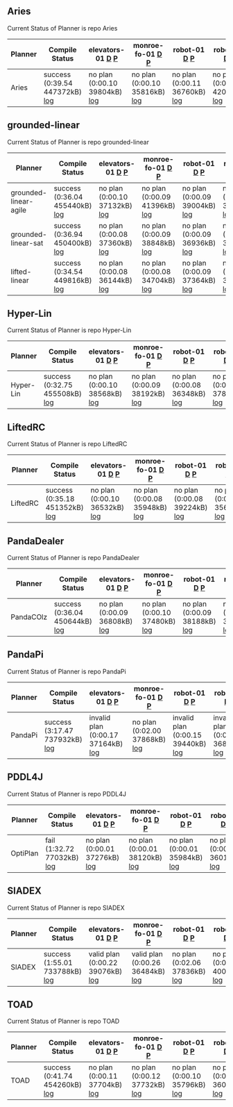 

## Aries
Current Status of Planner is repo Aries

| Planner | Compile Status | elevators-01 [D](https://ipc2023-htn.github.io/sampleProblems/elevators-01-d.hddl) [P](https://ipc2023-htn.github.io/sampleProblems/elevators-01-p.hddl) | monroe-fo-01 [D](https://ipc2023-htn.github.io/sampleProblems/monroe-fo-01-d.hddl) [P](https://ipc2023-htn.github.io/sampleProblems/monroe-fo-01-p.hddl) | robot-01 [D](https://ipc2023-htn.github.io/sampleProblems/robot-01-d.hddl) [P](https://ipc2023-htn.github.io/sampleProblems/robot-01-p.hddl) | robot-02 [D](https://ipc2023-htn.github.io/sampleProblems/robot-02-d.hddl) [P](https://ipc2023-htn.github.io/sampleProblems/robot-02-p.hddl) | snake-01 [D](https://ipc2023-htn.github.io/sampleProblems/snake-01-d.hddl) [P](https://ipc2023-htn.github.io/sampleProblems/snake-01-p.hddl) | snake-02 [D](https://ipc2023-htn.github.io/sampleProblems/snake-02-d.hddl) [P](https://ipc2023-htn.github.io/sampleProblems/snake-02-p.hddl) | transport-01 [D](https://ipc2023-htn.github.io/sampleProblems/transport-01-d.hddl) [P](https://ipc2023-htn.github.io/sampleProblems/transport-01-p.hddl) | transport-04 [D](https://ipc2023-htn.github.io/sampleProblems/transport-04-d.hddl) [P](https://ipc2023-htn.github.io/sampleProblems/transport-04-p.hddl) |
|---|---|---|---|---|---|---|---|---|---|
| Aries| success (0:39.54 447372kB) [log](https://ipc2023-htn.github.io/Aries.sif.build.log) | no plan (0:00.10 39804kB) [log](https://ipc2023-htn.github.io/Aries.sif.elevators-01.log) | no plan (0:00.10 35816kB) [log](https://ipc2023-htn.github.io/Aries.sif.monroe-fo-01.log) | no plan (0:00.11 36760kB) [log](https://ipc2023-htn.github.io/Aries.sif.robot-01.log) | no plan (0:00.09 42040kB) [log](https://ipc2023-htn.github.io/Aries.sif.robot-02.log) | no plan (0:00.09 41304kB) [log](https://ipc2023-htn.github.io/Aries.sif.snake-01.log) | no plan (0:00.09 37872kB) [log](https://ipc2023-htn.github.io/Aries.sif.snake-02.log) | no plan (0:00.09 37396kB) [log](https://ipc2023-htn.github.io/Aries.sif.transport-01.log) | no plan (0:00.08 37208kB) [log](https://ipc2023-htn.github.io/Aries.sif.transport-04.log) | 


## grounded-linear
Current Status of Planner is repo grounded-linear

| Planner | Compile Status | elevators-01 [D](https://ipc2023-htn.github.io/sampleProblems/elevators-01-d.hddl) [P](https://ipc2023-htn.github.io/sampleProblems/elevators-01-p.hddl) | monroe-fo-01 [D](https://ipc2023-htn.github.io/sampleProblems/monroe-fo-01-d.hddl) [P](https://ipc2023-htn.github.io/sampleProblems/monroe-fo-01-p.hddl) | robot-01 [D](https://ipc2023-htn.github.io/sampleProblems/robot-01-d.hddl) [P](https://ipc2023-htn.github.io/sampleProblems/robot-01-p.hddl) | robot-02 [D](https://ipc2023-htn.github.io/sampleProblems/robot-02-d.hddl) [P](https://ipc2023-htn.github.io/sampleProblems/robot-02-p.hddl) | snake-01 [D](https://ipc2023-htn.github.io/sampleProblems/snake-01-d.hddl) [P](https://ipc2023-htn.github.io/sampleProblems/snake-01-p.hddl) | snake-02 [D](https://ipc2023-htn.github.io/sampleProblems/snake-02-d.hddl) [P](https://ipc2023-htn.github.io/sampleProblems/snake-02-p.hddl) | transport-01 [D](https://ipc2023-htn.github.io/sampleProblems/transport-01-d.hddl) [P](https://ipc2023-htn.github.io/sampleProblems/transport-01-p.hddl) | transport-04 [D](https://ipc2023-htn.github.io/sampleProblems/transport-04-d.hddl) [P](https://ipc2023-htn.github.io/sampleProblems/transport-04-p.hddl) |
|---|---|---|---|---|---|---|---|---|---|
| grounded-linear-agile| success (0:36.04 455440kB) [log](https://ipc2023-htn.github.io/grounded-linear-agile.sif.build.log) | no plan (0:00.10 37132kB) [log](https://ipc2023-htn.github.io/grounded-linear-agile.sif.elevators-01.log) | no plan (0:00.09 41396kB) [log](https://ipc2023-htn.github.io/grounded-linear-agile.sif.monroe-fo-01.log) | no plan (0:00.09 39004kB) [log](https://ipc2023-htn.github.io/grounded-linear-agile.sif.robot-01.log) | no plan (0:00.10 35928kB) [log](https://ipc2023-htn.github.io/grounded-linear-agile.sif.robot-02.log) | no plan (0:00.08 39404kB) [log](https://ipc2023-htn.github.io/grounded-linear-agile.sif.snake-01.log) | no plan (0:00.10 37868kB) [log](https://ipc2023-htn.github.io/grounded-linear-agile.sif.snake-02.log) | no plan (0:00.09 39144kB) [log](https://ipc2023-htn.github.io/grounded-linear-agile.sif.transport-01.log) | no plan (0:00.07 35804kB) [log](https://ipc2023-htn.github.io/grounded-linear-agile.sif.transport-04.log) | 
| grounded-linear-sat| success (0:36.94 450400kB) [log](https://ipc2023-htn.github.io/grounded-linear-sat.sif.build.log) | no plan (0:00.08 37360kB) [log](https://ipc2023-htn.github.io/grounded-linear-sat.sif.elevators-01.log) | no plan (0:00.09 38848kB) [log](https://ipc2023-htn.github.io/grounded-linear-sat.sif.monroe-fo-01.log) | no plan (0:00.09 36936kB) [log](https://ipc2023-htn.github.io/grounded-linear-sat.sif.robot-01.log) | no plan (0:00.08 36776kB) [log](https://ipc2023-htn.github.io/grounded-linear-sat.sif.robot-02.log) | no plan (0:00.08 38980kB) [log](https://ipc2023-htn.github.io/grounded-linear-sat.sif.snake-01.log) | no plan (0:00.09 38932kB) [log](https://ipc2023-htn.github.io/grounded-linear-sat.sif.snake-02.log) | no plan (0:00.10 37732kB) [log](https://ipc2023-htn.github.io/grounded-linear-sat.sif.transport-01.log) | no plan (0:00.08 39884kB) [log](https://ipc2023-htn.github.io/grounded-linear-sat.sif.transport-04.log) | 
| lifted-linear| success (0:34.54 449816kB) [log](https://ipc2023-htn.github.io/lifted-linear.sif.build.log) | no plan (0:00.08 36144kB) [log](https://ipc2023-htn.github.io/lifted-linear.sif.elevators-01.log) | no plan (0:00.08 34704kB) [log](https://ipc2023-htn.github.io/lifted-linear.sif.monroe-fo-01.log) | no plan (0:00.09 37364kB) [log](https://ipc2023-htn.github.io/lifted-linear.sif.robot-01.log) | no plan (0:00.10 38432kB) [log](https://ipc2023-htn.github.io/lifted-linear.sif.robot-02.log) | no plan (0:00.07 39672kB) [log](https://ipc2023-htn.github.io/lifted-linear.sif.snake-01.log) | no plan (0:00.08 34232kB) [log](https://ipc2023-htn.github.io/lifted-linear.sif.snake-02.log) | no plan (0:00.08 34344kB) [log](https://ipc2023-htn.github.io/lifted-linear.sif.transport-01.log) | no plan (0:00.08 37776kB) [log](https://ipc2023-htn.github.io/lifted-linear.sif.transport-04.log) | 


## Hyper-Lin
Current Status of Planner is repo Hyper-Lin

| Planner | Compile Status | elevators-01 [D](https://ipc2023-htn.github.io/sampleProblems/elevators-01-d.hddl) [P](https://ipc2023-htn.github.io/sampleProblems/elevators-01-p.hddl) | monroe-fo-01 [D](https://ipc2023-htn.github.io/sampleProblems/monroe-fo-01-d.hddl) [P](https://ipc2023-htn.github.io/sampleProblems/monroe-fo-01-p.hddl) | robot-01 [D](https://ipc2023-htn.github.io/sampleProblems/robot-01-d.hddl) [P](https://ipc2023-htn.github.io/sampleProblems/robot-01-p.hddl) | robot-02 [D](https://ipc2023-htn.github.io/sampleProblems/robot-02-d.hddl) [P](https://ipc2023-htn.github.io/sampleProblems/robot-02-p.hddl) | snake-01 [D](https://ipc2023-htn.github.io/sampleProblems/snake-01-d.hddl) [P](https://ipc2023-htn.github.io/sampleProblems/snake-01-p.hddl) | snake-02 [D](https://ipc2023-htn.github.io/sampleProblems/snake-02-d.hddl) [P](https://ipc2023-htn.github.io/sampleProblems/snake-02-p.hddl) | transport-01 [D](https://ipc2023-htn.github.io/sampleProblems/transport-01-d.hddl) [P](https://ipc2023-htn.github.io/sampleProblems/transport-01-p.hddl) | transport-04 [D](https://ipc2023-htn.github.io/sampleProblems/transport-04-d.hddl) [P](https://ipc2023-htn.github.io/sampleProblems/transport-04-p.hddl) |
|---|---|---|---|---|---|---|---|---|---|
| Hyper-Lin| success (0:32.75 455508kB) [log](https://ipc2023-htn.github.io/Hyper-Lin.sif.build.log) | no plan (0:00.10 38568kB) [log](https://ipc2023-htn.github.io/Hyper-Lin.sif.elevators-01.log) | no plan (0:00.09 38192kB) [log](https://ipc2023-htn.github.io/Hyper-Lin.sif.monroe-fo-01.log) | no plan (0:00.08 36348kB) [log](https://ipc2023-htn.github.io/Hyper-Lin.sif.robot-01.log) | no plan (0:00.08 37860kB) [log](https://ipc2023-htn.github.io/Hyper-Lin.sif.robot-02.log) | no plan (0:00.09 37672kB) [log](https://ipc2023-htn.github.io/Hyper-Lin.sif.snake-01.log) | no plan (0:00.09 39372kB) [log](https://ipc2023-htn.github.io/Hyper-Lin.sif.snake-02.log) | no plan (0:00.09 37596kB) [log](https://ipc2023-htn.github.io/Hyper-Lin.sif.transport-01.log) | no plan (0:00.09 36976kB) [log](https://ipc2023-htn.github.io/Hyper-Lin.sif.transport-04.log) | 


## LiftedRC
Current Status of Planner is repo LiftedRC

| Planner | Compile Status | elevators-01 [D](https://ipc2023-htn.github.io/sampleProblems/elevators-01-d.hddl) [P](https://ipc2023-htn.github.io/sampleProblems/elevators-01-p.hddl) | monroe-fo-01 [D](https://ipc2023-htn.github.io/sampleProblems/monroe-fo-01-d.hddl) [P](https://ipc2023-htn.github.io/sampleProblems/monroe-fo-01-p.hddl) | robot-01 [D](https://ipc2023-htn.github.io/sampleProblems/robot-01-d.hddl) [P](https://ipc2023-htn.github.io/sampleProblems/robot-01-p.hddl) | robot-02 [D](https://ipc2023-htn.github.io/sampleProblems/robot-02-d.hddl) [P](https://ipc2023-htn.github.io/sampleProblems/robot-02-p.hddl) | snake-01 [D](https://ipc2023-htn.github.io/sampleProblems/snake-01-d.hddl) [P](https://ipc2023-htn.github.io/sampleProblems/snake-01-p.hddl) | snake-02 [D](https://ipc2023-htn.github.io/sampleProblems/snake-02-d.hddl) [P](https://ipc2023-htn.github.io/sampleProblems/snake-02-p.hddl) | transport-01 [D](https://ipc2023-htn.github.io/sampleProblems/transport-01-d.hddl) [P](https://ipc2023-htn.github.io/sampleProblems/transport-01-p.hddl) | transport-04 [D](https://ipc2023-htn.github.io/sampleProblems/transport-04-d.hddl) [P](https://ipc2023-htn.github.io/sampleProblems/transport-04-p.hddl) |
|---|---|---|---|---|---|---|---|---|---|
| LiftedRC| success (0:35.18 451352kB) [log](https://ipc2023-htn.github.io/LiftedRC.sif.build.log) | no plan (0:00.10 36532kB) [log](https://ipc2023-htn.github.io/LiftedRC.sif.elevators-01.log) | no plan (0:00.08 35948kB) [log](https://ipc2023-htn.github.io/LiftedRC.sif.monroe-fo-01.log) | no plan (0:00.08 39224kB) [log](https://ipc2023-htn.github.io/LiftedRC.sif.robot-01.log) | no plan (0:00.09 35652kB) [log](https://ipc2023-htn.github.io/LiftedRC.sif.robot-02.log) | no plan (0:00.08 37180kB) [log](https://ipc2023-htn.github.io/LiftedRC.sif.snake-01.log) | no plan (0:00.08 38236kB) [log](https://ipc2023-htn.github.io/LiftedRC.sif.snake-02.log) | no plan (0:00.08 35632kB) [log](https://ipc2023-htn.github.io/LiftedRC.sif.transport-01.log) | no plan (0:00.08 36208kB) [log](https://ipc2023-htn.github.io/LiftedRC.sif.transport-04.log) | 


## PandaDealer
Current Status of Planner is repo PandaDealer

| Planner | Compile Status | elevators-01 [D](https://ipc2023-htn.github.io/sampleProblems/elevators-01-d.hddl) [P](https://ipc2023-htn.github.io/sampleProblems/elevators-01-p.hddl) | monroe-fo-01 [D](https://ipc2023-htn.github.io/sampleProblems/monroe-fo-01-d.hddl) [P](https://ipc2023-htn.github.io/sampleProblems/monroe-fo-01-p.hddl) | robot-01 [D](https://ipc2023-htn.github.io/sampleProblems/robot-01-d.hddl) [P](https://ipc2023-htn.github.io/sampleProblems/robot-01-p.hddl) | robot-02 [D](https://ipc2023-htn.github.io/sampleProblems/robot-02-d.hddl) [P](https://ipc2023-htn.github.io/sampleProblems/robot-02-p.hddl) | snake-01 [D](https://ipc2023-htn.github.io/sampleProblems/snake-01-d.hddl) [P](https://ipc2023-htn.github.io/sampleProblems/snake-01-p.hddl) | snake-02 [D](https://ipc2023-htn.github.io/sampleProblems/snake-02-d.hddl) [P](https://ipc2023-htn.github.io/sampleProblems/snake-02-p.hddl) | transport-01 [D](https://ipc2023-htn.github.io/sampleProblems/transport-01-d.hddl) [P](https://ipc2023-htn.github.io/sampleProblems/transport-01-p.hddl) | transport-04 [D](https://ipc2023-htn.github.io/sampleProblems/transport-04-d.hddl) [P](https://ipc2023-htn.github.io/sampleProblems/transport-04-p.hddl) |
|---|---|---|---|---|---|---|---|---|---|
| PandaCOlz| success (0:36.04 450644kB) [log](https://ipc2023-htn.github.io/PandaCOlz.sif.build.log) | no plan (0:00.09 36808kB) [log](https://ipc2023-htn.github.io/PandaCOlz.sif.elevators-01.log) | no plan (0:00.10 37480kB) [log](https://ipc2023-htn.github.io/PandaCOlz.sif.monroe-fo-01.log) | no plan (0:00.09 38188kB) [log](https://ipc2023-htn.github.io/PandaCOlz.sif.robot-01.log) | no plan (0:00.09 38040kB) [log](https://ipc2023-htn.github.io/PandaCOlz.sif.robot-02.log) | no plan (0:00.07 37972kB) [log](https://ipc2023-htn.github.io/PandaCOlz.sif.snake-01.log) | no plan (0:00.09 37040kB) [log](https://ipc2023-htn.github.io/PandaCOlz.sif.snake-02.log) | no plan (0:00.09 37644kB) [log](https://ipc2023-htn.github.io/PandaCOlz.sif.transport-01.log) | no plan (0:00.08 37676kB) [log](https://ipc2023-htn.github.io/PandaCOlz.sif.transport-04.log) | 


## PandaPi
Current Status of Planner is repo PandaPi

| Planner | Compile Status | elevators-01 [D](https://ipc2023-htn.github.io/sampleProblems/elevators-01-d.hddl) [P](https://ipc2023-htn.github.io/sampleProblems/elevators-01-p.hddl) | monroe-fo-01 [D](https://ipc2023-htn.github.io/sampleProblems/monroe-fo-01-d.hddl) [P](https://ipc2023-htn.github.io/sampleProblems/monroe-fo-01-p.hddl) | robot-01 [D](https://ipc2023-htn.github.io/sampleProblems/robot-01-d.hddl) [P](https://ipc2023-htn.github.io/sampleProblems/robot-01-p.hddl) | robot-02 [D](https://ipc2023-htn.github.io/sampleProblems/robot-02-d.hddl) [P](https://ipc2023-htn.github.io/sampleProblems/robot-02-p.hddl) | snake-01 [D](https://ipc2023-htn.github.io/sampleProblems/snake-01-d.hddl) [P](https://ipc2023-htn.github.io/sampleProblems/snake-01-p.hddl) | snake-02 [D](https://ipc2023-htn.github.io/sampleProblems/snake-02-d.hddl) [P](https://ipc2023-htn.github.io/sampleProblems/snake-02-p.hddl) | transport-01 [D](https://ipc2023-htn.github.io/sampleProblems/transport-01-d.hddl) [P](https://ipc2023-htn.github.io/sampleProblems/transport-01-p.hddl) | transport-04 [D](https://ipc2023-htn.github.io/sampleProblems/transport-04-d.hddl) [P](https://ipc2023-htn.github.io/sampleProblems/transport-04-p.hddl) |
|---|---|---|---|---|---|---|---|---|---|
| PandaPi| success (3:17.47 737932kB) [log](https://ipc2023-htn.github.io/PandaPi.sif.build.log) | invalid plan (0:00.17 37164kB) [log](https://ipc2023-htn.github.io/PandaPi.sif.elevators-01.log) | no plan (0:02.00 37868kB) [log](https://ipc2023-htn.github.io/PandaPi.sif.monroe-fo-01.log) | invalid plan (0:00.15 39440kB) [log](https://ipc2023-htn.github.io/PandaPi.sif.robot-01.log) | invalid plan (0:00.16 36876kB) [log](https://ipc2023-htn.github.io/PandaPi.sif.robot-02.log) | invalid plan (0:00.18 40864kB) [log](https://ipc2023-htn.github.io/PandaPi.sif.snake-01.log) | invalid plan (0:00.19 37968kB) [log](https://ipc2023-htn.github.io/PandaPi.sif.snake-02.log) | invalid plan (0:00.15 40964kB) [log](https://ipc2023-htn.github.io/PandaPi.sif.transport-01.log) | invalid plan (0:00.15 36824kB) [log](https://ipc2023-htn.github.io/PandaPi.sif.transport-04.log) | 


## PDDL4J
Current Status of Planner is repo PDDL4J

| Planner | Compile Status | elevators-01 [D](https://ipc2023-htn.github.io/sampleProblems/elevators-01-d.hddl) [P](https://ipc2023-htn.github.io/sampleProblems/elevators-01-p.hddl) | monroe-fo-01 [D](https://ipc2023-htn.github.io/sampleProblems/monroe-fo-01-d.hddl) [P](https://ipc2023-htn.github.io/sampleProblems/monroe-fo-01-p.hddl) | robot-01 [D](https://ipc2023-htn.github.io/sampleProblems/robot-01-d.hddl) [P](https://ipc2023-htn.github.io/sampleProblems/robot-01-p.hddl) | robot-02 [D](https://ipc2023-htn.github.io/sampleProblems/robot-02-d.hddl) [P](https://ipc2023-htn.github.io/sampleProblems/robot-02-p.hddl) | snake-01 [D](https://ipc2023-htn.github.io/sampleProblems/snake-01-d.hddl) [P](https://ipc2023-htn.github.io/sampleProblems/snake-01-p.hddl) | snake-02 [D](https://ipc2023-htn.github.io/sampleProblems/snake-02-d.hddl) [P](https://ipc2023-htn.github.io/sampleProblems/snake-02-p.hddl) | transport-01 [D](https://ipc2023-htn.github.io/sampleProblems/transport-01-d.hddl) [P](https://ipc2023-htn.github.io/sampleProblems/transport-01-p.hddl) | transport-04 [D](https://ipc2023-htn.github.io/sampleProblems/transport-04-d.hddl) [P](https://ipc2023-htn.github.io/sampleProblems/transport-04-p.hddl) |
|---|---|---|---|---|---|---|---|---|---|
| OptiPlan| fail (1:32.72 77032kB) [log](https://ipc2023-htn.github.io/OptiPlan.sif.build.log) | no plan (0:00.01 37276kB) [log](https://ipc2023-htn.github.io/OptiPlan.sif.elevators-01.log) | no plan (0:00.01 38120kB) [log](https://ipc2023-htn.github.io/OptiPlan.sif.monroe-fo-01.log) | no plan (0:00.01 35984kB) [log](https://ipc2023-htn.github.io/OptiPlan.sif.robot-01.log) | no plan (0:00.01 36012kB) [log](https://ipc2023-htn.github.io/OptiPlan.sif.robot-02.log) | no plan (0:00.01 36596kB) [log](https://ipc2023-htn.github.io/OptiPlan.sif.snake-01.log) | no plan (0:00.01 36356kB) [log](https://ipc2023-htn.github.io/OptiPlan.sif.snake-02.log) | no plan (0:00.01 35196kB) [log](https://ipc2023-htn.github.io/OptiPlan.sif.transport-01.log) | no plan (0:00.01 36996kB) [log](https://ipc2023-htn.github.io/OptiPlan.sif.transport-04.log) | 


## SIADEX
Current Status of Planner is repo SIADEX

| Planner | Compile Status | elevators-01 [D](https://ipc2023-htn.github.io/sampleProblems/elevators-01-d.hddl) [P](https://ipc2023-htn.github.io/sampleProblems/elevators-01-p.hddl) | monroe-fo-01 [D](https://ipc2023-htn.github.io/sampleProblems/monroe-fo-01-d.hddl) [P](https://ipc2023-htn.github.io/sampleProblems/monroe-fo-01-p.hddl) | robot-01 [D](https://ipc2023-htn.github.io/sampleProblems/robot-01-d.hddl) [P](https://ipc2023-htn.github.io/sampleProblems/robot-01-p.hddl) | robot-02 [D](https://ipc2023-htn.github.io/sampleProblems/robot-02-d.hddl) [P](https://ipc2023-htn.github.io/sampleProblems/robot-02-p.hddl) | snake-01 [D](https://ipc2023-htn.github.io/sampleProblems/snake-01-d.hddl) [P](https://ipc2023-htn.github.io/sampleProblems/snake-01-p.hddl) | snake-02 [D](https://ipc2023-htn.github.io/sampleProblems/snake-02-d.hddl) [P](https://ipc2023-htn.github.io/sampleProblems/snake-02-p.hddl) | transport-01 [D](https://ipc2023-htn.github.io/sampleProblems/transport-01-d.hddl) [P](https://ipc2023-htn.github.io/sampleProblems/transport-01-p.hddl) | transport-04 [D](https://ipc2023-htn.github.io/sampleProblems/transport-04-d.hddl) [P](https://ipc2023-htn.github.io/sampleProblems/transport-04-p.hddl) |
|---|---|---|---|---|---|---|---|---|---|
| SIADEX| success (1:55.01 733788kB) [log](https://ipc2023-htn.github.io/SIADEX.sif.build.log) | valid plan (0:00.22 39076kB) [log](https://ipc2023-htn.github.io/SIADEX.sif.elevators-01.log) | valid plan (0:00.26 36484kB) [log](https://ipc2023-htn.github.io/SIADEX.sif.monroe-fo-01.log) | no plan (0:02.06 37836kB) [log](https://ipc2023-htn.github.io/SIADEX.sif.robot-01.log) | no plan (0:02.03 40016kB) [log](https://ipc2023-htn.github.io/SIADEX.sif.robot-02.log) | valid plan (0:00.22 36972kB) [log](https://ipc2023-htn.github.io/SIADEX.sif.snake-01.log) | valid plan (0:00.22 35836kB) [log](https://ipc2023-htn.github.io/SIADEX.sif.snake-02.log) | valid plan (0:00.21 37972kB) [log](https://ipc2023-htn.github.io/SIADEX.sif.transport-01.log) | no plan (0:02.04 37596kB) [log](https://ipc2023-htn.github.io/SIADEX.sif.transport-04.log) | 


## TOAD
Current Status of Planner is repo TOAD

| Planner | Compile Status | elevators-01 [D](https://ipc2023-htn.github.io/sampleProblems/elevators-01-d.hddl) [P](https://ipc2023-htn.github.io/sampleProblems/elevators-01-p.hddl) | monroe-fo-01 [D](https://ipc2023-htn.github.io/sampleProblems/monroe-fo-01-d.hddl) [P](https://ipc2023-htn.github.io/sampleProblems/monroe-fo-01-p.hddl) | robot-01 [D](https://ipc2023-htn.github.io/sampleProblems/robot-01-d.hddl) [P](https://ipc2023-htn.github.io/sampleProblems/robot-01-p.hddl) | robot-02 [D](https://ipc2023-htn.github.io/sampleProblems/robot-02-d.hddl) [P](https://ipc2023-htn.github.io/sampleProblems/robot-02-p.hddl) | snake-01 [D](https://ipc2023-htn.github.io/sampleProblems/snake-01-d.hddl) [P](https://ipc2023-htn.github.io/sampleProblems/snake-01-p.hddl) | snake-02 [D](https://ipc2023-htn.github.io/sampleProblems/snake-02-d.hddl) [P](https://ipc2023-htn.github.io/sampleProblems/snake-02-p.hddl) | transport-01 [D](https://ipc2023-htn.github.io/sampleProblems/transport-01-d.hddl) [P](https://ipc2023-htn.github.io/sampleProblems/transport-01-p.hddl) | transport-04 [D](https://ipc2023-htn.github.io/sampleProblems/transport-04-d.hddl) [P](https://ipc2023-htn.github.io/sampleProblems/transport-04-p.hddl) |
|---|---|---|---|---|---|---|---|---|---|
| TOAD| success (0:41.74 454260kB) [log](https://ipc2023-htn.github.io/TOAD.sif.build.log) | no plan (0:00.11 37704kB) [log](https://ipc2023-htn.github.io/TOAD.sif.elevators-01.log) | no plan (0:00.12 37732kB) [log](https://ipc2023-htn.github.io/TOAD.sif.monroe-fo-01.log) | no plan (0:00.10 35796kB) [log](https://ipc2023-htn.github.io/TOAD.sif.robot-01.log) | no plan (0:00.09 36072kB) [log](https://ipc2023-htn.github.io/TOAD.sif.robot-02.log) | no plan (0:00.10 38704kB) [log](https://ipc2023-htn.github.io/TOAD.sif.snake-01.log) | no plan (0:00.09 36924kB) [log](https://ipc2023-htn.github.io/TOAD.sif.snake-02.log) | no plan (0:00.10 36096kB) [log](https://ipc2023-htn.github.io/TOAD.sif.transport-01.log) | no plan (0:00.10 37052kB) [log](https://ipc2023-htn.github.io/TOAD.sif.transport-04.log) | 
